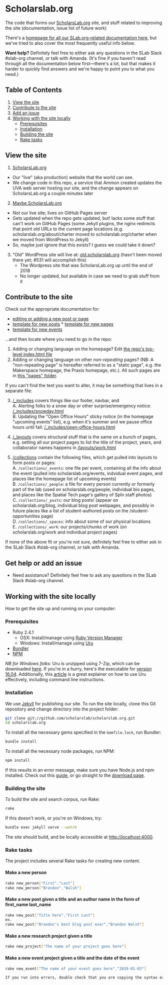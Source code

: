 # Scholarslab.org
The code that forms our [ScholarsLab.org]() site, and stuff related to improving the site (documentation, issue list of future work)

There's a [homepage for all our SLab.org-related documentation here](https://github.com/scholarslab/scholarslab.org/blob/master/docs/README.md), but we've tried to also cover the most frequently useful info below.

**Want help?** Definitely feel free to either ask any questions in the SLab Slack #slab-org channel, or talk with Amanda. (It's fine if you haven't read through all the documentation below first—there's a lot, but that makes it harder to quickly find answers and we're happy to point you to what you need.)

## Table of Contents

1. [View the site](#view-the-site)
2. [Contribute to the site](#contribute-to-the-site)
3. [Add an issue](#get-help-or-add-an-issue)
4. [Working with the site locally](#working-with-the-site-locally)
	* [Prerequisites](#prerequisites)
	* [Installation](#installation)
	* [Building the site](#building-the-site)
	* [Rake tasks](#rake-tasks)

## View the site

1. [ScholarsLab.org](https://scholarslab.lib.virginia.edu)
  * Our "live" (aka production) website that the world can see.
  * We change code in this repo, a service that Ammon created updates the UVA web server hosting our site, and the change appears on ScholarsLab.org a couple minutes later

2. [Maybe.ScholarsLab.org](http://maybe.scholarslab.org)
  * _Not_ our live site; lives on GitHub Pages server
  * Gets updated when the repo gets updated, but! lacks some stuff that can't work on GitHub Pages (some Jekyll plugins, the nginx redirects that point old URLs to the current page locations (e.g. scholarslab.org/about/charter moved to scholarslab.org/charter when we moved from WordPress to Jekyll)
  * So, maybe just ignore that this exists? I guess we could take it down?

3. "Old" WordPress site will live at: [old.scholarslab.org](http://old.scholarslab.org) (hasn't been moved there yet; #531 will accomplish this)  
	* The Wordpress site that was ScholarsLab.org up until the end of 2018  
	* No longer updated, but available in case we need to grab stuff from it

## Contribute to the site

Check out the appropriate documentation for:  
* [editing or adding a new post or page](https://github.com/scholarslab/scholarslab.org/blob/master/docs/authoring-and-editing.md)  
* [template for new posts](https://docs.google.com/document/d/1OWBTybWrpZuesu8BQVQTbpXMkIC5p-nyAW26DV7r_A4/edit?usp=sharing)    * [template for new pages](https://docs.google.com/document/d/10OeLQUflD5txvjPQXFPHRgCpzfvu9_c9LC7R6nfXLl4/edit?usp=sharing)  
* [template for new events](https://docs.google.com/document/d/1qLncvRa6aqQPpf2BtZwGJFf_vqrLTG6EB6qoyenZxLc/edit?usp=sharing)  

...and then locate where you need to go in the repo:  

1. Adding or changing language on the homepage? Edit [the repo's top-level index.html file](https://github.com/scholarslab/scholarslab.org/blob/master/index.html)  
2. Adding or changing language on other *non-repeating* pages? (NB: A "non-repeating page" is hereafter referred to as a "static page", e.g. the Makerspace homepage, the Praxis homepage, etc.). All such pages are in [this "pages" folder](https://github.com/scholarslab/scholarslab.org/tree/master/pages).  

If you can't find the text you want to alter, it may be something that lives in a separate file:  

3. [/_includes](https://github.com/scholarslab/scholarslab.org/tree/master/_includes) covers things like our footer, navbar, and     
	A. Alerting folks to a snow day or other surprise/emergency notice: [/_includes/snowday.html](https://github.com/scholarslab/scholarslab.org/blob/master/_includes/snowday.html)  
	B. Updating the "Open Office Hours" sticky notice (in the homepage "upcoming events" list), e.g. when it's summer and we pause office hours until fall: [/_includes/open-office-hours.html](https://github.com/scholarslab/scholarslab.org/blob/master/_includes/open-office-hours.html)  
	
4. [/_layouts](https://github.com/scholarslab/scholarslab.org/tree/master/_layouts) covers structural stuff that is the same on a bunch of pages, e.g. setting all our project pages to list the title of the project, years, and collaborator names happens in [/layouts/work.html](https://github.com/scholarslab/scholarslab.org/blob/master/_layouts/work.html)  
5. [/collections](https://github.com/scholarslab/scholarslab.org/tree/master/collections) contain the following files, which get pulled into layouts to form posts or pages:  
	A. `/collections/_events`: one file per event, containing all the info about the event (pulled into scholarslab.org/events, indvidual event pages, and places like the homepage list of upcoming events)  
	B. `/collections/_people`: a file for every person currently or formerly part of the lab (used on scholarslab.org/people, individual bio pages, and places like the Spatial Tech page's gallery of SpIn staff photos)  
	C. `/collections/_posts`: our blog posts! (appear on scholarslab.org/blog, individual blog post webpages, and possibly in future places like a list of student-authored posts on the /student-opportunities page)  
	D. `/collections/_spaces`: info about some of our physical locations  
	E. `/collections/_work`: our projects/chunks of work (on scholarslab.org/work and individual project pages)  

If none of the above fit or you're not sure, definitely feel free to either ask in the SLab Slack #slab-org channel, or talk with Amanda.

## Get help or add an issue

* Need assistance? Definitely feel free to ask any questions in the SLab Slack #slab-org channel. 

## Working with the site locally

How to get the site up and running on your computer:

### Prerequisites

- Ruby 2.4.1 
	* OSX: Install/manage using [Ruby Version Manager](https://rvm.io/)
	* Windows: Install/manage using [Uru](https://bitbucket.org/jonforums/uru/wiki/Downloads)
- [Bundler](https://bundler.io/)
- [NPM](https://nodejs.org/en/)

*NB for Windows folks:* Uru is unzipped using 7-Zip, which can be downloaded [here](http://www.7-zip.org/download.html). If you're in a hurry, here's the executable for [version 16.04](http://www.7-zip.org/a/7z1604-x64.exe). Additionally, this [article](https://www.neverletdown.net/2015/08/managing-multiple-ruby-versions-with-uru.html) is a great explainer on how to use Uru effectively, including command line instructions.

### Installation

We use [Jekyll](https://jekyllrb.com) for publishing our site. To run the site locally, clone this Git repository and change directory into the project folder:

```bash
git clone git://github.com/scholarslab/scholarslab.org.git
cd scholarslab.org
```

To install all the necessary gems specified in the `Gemfile.lock`, run Bundler:

```bash
bundle install
```

To install all the necessary node packages, run NPM:
```bash
npm install
```
If this results in an error message, make sure you have Node.js and npm installed. Check out this [guide](http://blog.teamtreehouse.com/install-node-js-npm-mac), or go straight to the [download page](https://nodejs.org/en/).

### Building the site

To build the site and search corpus, run Rake:
```bash
rake
```

If this doesn't work, or you're on Windows, try:
```bash
bundle exec jekyll serve --watch
```

The site should build, and be locally accessible at [http://localhost:4000](http://localhost:4000).

### Rake tasks

The project includes several Rake tasks for creating new content.

#### Make a new person
```bash
rake new_person["First","Last"]
rake new_person["Brandon","Walsh"]
```

#### Make a new post given a title and an author name in the form of first_name last_name
```bash
rake new_post["Title here","First Last"]
ex.
rake new_post["Brandon's best blog post ever","Brandon Walsh"]
```

#### Make a new research project given a title
```bash
rake new_project["The name of your project goes here"]
```

#### Make a new event project given a title and the date of the event
```bash
rake new_event["The name of your event goes here","2019-01-03"]

If you run into errors, double check that you are copying the syntax exactly - no extra spaces, comma outside the quotation marks, etc.
